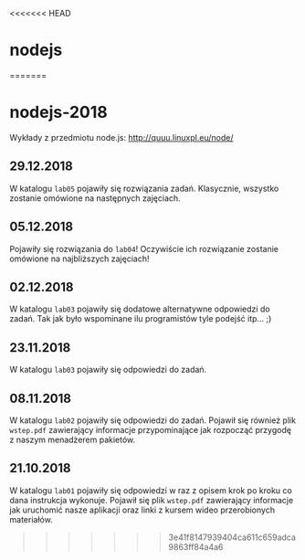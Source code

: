 <<<<<<< HEAD
# nodejs
=======
# nodejs-2018

Wykłady z przedmiotu node.js: http://quuu.linuxpl.eu/node/

## 29.12.2018
W katalogu `lab05` pojawiły się rozwiązania zadań. Klasycznie, wszystko zostanie omówione na następnych zajęciach.

## 05.12.2018
Pojawiły się rozwiązania do `lab04`! 
Oczywiście ich rozwiązanie zostanie omówione na najbliższych zajęciach!

## 02.12.2018
W katalogu `lab03` pojawiły się dodatowe alternatywne odpowiedzi do zadań. Tak jak było wspominane ilu programistów tyle podejść itp... ;)

## 23.11.2018
W katalogu `lab03` pojawiły się odpowiedzi do zadań.

## 08.11.2018
W katalogu `lab02` pojawiły się odpowiedzi do zadań. Pojawił się również plik `wstep.pdf` zawierający informacje przypominające jak rozpocząć przygodę z naszym menadżerem pakietów.

## 21.10.2018
W katalogu `lab01` pojawiły się odpowiedzi w raz z opisem krok po kroku co dana instrukcja wykonuje. Pojawił się plik `wstep.pdf` zawierający informacje jak uruchomić nasze aplikacji oraz linki z kursem wideo przerobionych materiałów.
>>>>>>> 3e41f8147939404ca611c659adca9863ff84a4a6
